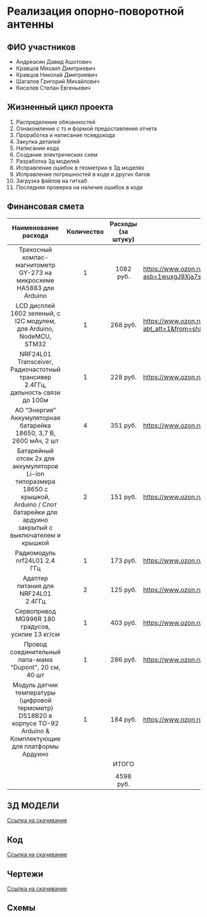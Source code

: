 # Реализация опорно-поворотной антенны

## ФИО участников

- Андреасян Давид Ашотович
- Кравцов Михаил Дмитриевич
- Кравцов Николай Дмитриевич
- Шагалов Григорий Михайлович
- Киселев Степан Евгеньевич

## Жизненный цикл проекта

1) Распределение обязанностей
2) Ознакомление с тз и формой предоставления отчета
3) Проработка и написание псевдокода
4) Закупка деталей
5) Написание кода
6) Создание электрических схем
7) Разработка 3д моделей
8) Исправление ошибок в геометрии в 3д моделях
9) Исправление погрешностей в коде и других багов
10) Загрузка файлов на гитхаб
11) Последняя проверка на наличие ошибок в коде

## Финансовая смета

| Наименование расхода | Количество | Расходы (за штуку) | Ссылка |
| :----------------: | :------: | :----: | -- |
| Трехосный компас-магнитометр GY-273 на микросхеме HA5883 для Arduino        |  1  | 1082 руб. | https://www.ozon.ru/product/trehosnyy-kompas-magnitometr-gy-273-na-mikrosheme-ha5883-dlya-arduino-1332794442/?asb=1wuxgJ9Xja7sG%252B7Oi%252FAwKsKvsYTOkbyrNu5EmjSFE9I%253D&asb2=LYTk1LnXhv6UjxjMzFZnMHsOqVgnrzxalFLEdnqV8mTc6WM0eBRS3JTy0XPKf7UAlHbvUbsaNXnt54Ygf7EXXQ&avtc=1&avte=4&avts=1736945743&keywords=HMC5883L |
| LCD дисплей 1602 зеленый, с I2C модулем, для Arduino, NodeMCU, STM32           |  1  | 268 руб. | https://www.ozon.ru/product/lcd-displey-1602-zelenyy-s-i2c-modulem-dlya-arduino-nodemcu-stm32-1538752524/?abt_att=1&from=share_android&origin_referer=github.com&utm_campaign=productpage_link&utm_medium=share_button&utm_source=smm |
| NRF24L01 Transceiver, Радиочастотный трансивер 2.4ГГц, дальность связи до 100м    |  1  | 228 руб. | https://www.ozon.ru/product/nrf24l01-transceiver-radiochastotnyy-transiver-2-4ggts-dalnost-svyazi-do-100m-1043208008/ |
| АО “Энергия” Аккумуляторная батарейка 18650, 3,7 В, 2600 мАч, 2 шт |  4  | 351 руб. | https://www.ozon.ru/product/ao-energiya-akkumulyatornaya-batareyka-18650-3-7-v-2600-mach-2-sht-1712875143/?oos_search=false |
| Батарейный отсек 2х для аккумуляторов Li-ion типоразмера 18650 с крышкой, Arduino / Слот батарейки для ардуино закрытый с выключателем и крышкой |  2  | 151 руб. | https://www.ozon.ru/product/batareynyy-otsek-2h-dlya-akkumulyatorov-li-ion-tiporazmera-18650-s-kryshkoy-arduino-slot-930989918/ |
| Радиомодуль nrf24L01 2.4 ГГц | 1 | 173 руб. | https://www.ozon.ru/product/radiomodul-nrf24l01-2-4-ggts-1420337483/?avtc=1&avte=4&avts=1738949952 |
| Адаптер питания для NRF24L01 2.4ГГц | 2 | 125 руб. | https://www.ozon.ru/product/adapter-pitaniya-dlya-nrf24l01-2-4ggts-1420340916/?avtc=1&avte=4&avts=1738949952 |
| Сервопривод MG996R 180 градусов, усилие 13 кг/см | 1 | 403 руб. | https://www.ozon.ru/product/servoprivod-mg996r-180-gradusov-usilie-13-kg-sm-1246243288/?avtc=1&avte=4&avts=1738949952 |
| Провод соединительный папа-мама "Dupont", 20 см, 40 шт | 1 | 286 руб. | https://www.ozon.ru/product/provod-soedinitelnyy-papa-mama-dupont-20-sm-40-sht-832392576/?avtc=1&avte=4&avts=1738949952 |
| Модуль датчик температуры (цифровой термометр) DS18B20 в корпусе TO-92 Arduino & Комплектующие для платформы Ардуино | 1 | 184 руб. | https://www.ozon.ru/product/modul-datchik-temperatury-tsifrovoy-termometr-ds18b20-v-korpuse-to-92-arduino-komplektuyushchie-dlya-522731862/?avtc=1&avte=4&avts=1738949952 |
| | | ИТОГО | |
| | | | |
| | | 4598 руб. | |



## 3Д МОДЕЛИ

[Ссылка на скачивание]()


## Код

[Ссылка на скачивание]()

## Чертежи

[Ссылка на скачивание]()

## Схемы


